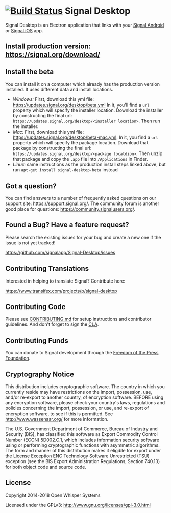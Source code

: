 [![Build Status](https://travis-ci.org/signalapp/Signal-Desktop.svg?branch=master)](https://travis-ci.org/signalapp/Signal-Desktop)
Signal Desktop
==========================

Signal Desktop is an Electron application that links with your
[Signal Android](https://github.com/signalapp/Signal-Android)
or [Signal iOS](https://github.com/signalapp/Signal-iOS) app.

## Install production version: https://signal.org/download/

## Install the beta

You can install it on a computer which already has the production version installed. It uses different data and install locations.

* _Windows:_ First, download this yml file: https://updates.signal.org/desktop/beta.yml In it, you'll find a `url` property which will specify the installer location. Download the installer by constructing the final url: `https://updates.signal.org/desktop/<installer location>`. Then run the installer.
* _Mac:_ First, download this yml file: https://updates.signal.org/desktop/beta-mac.yml. In it, you find a `url` property which will specify the package location. Download that package by constructing the final url: `https://updates.signal.org/desktop/<package locatdion>`. Then unzip that package and copy the `.app` file into `/Applications` in Finder.
* _Linux:_ same instructions as the production install steps linked above, but run `apt-get install signal-desktop-beta` instead

## Got a question?

You can find answers to a number of frequently asked questions on our support site: https://support.signal.org/.
The community forum is another good place for questions: https://community.signalusers.org/.

## Found a Bug? Have a feature request?

Please search the existing issues for your bug and create a new one if the issue is not yet tracked!

https://github.com/signalapp/Signal-Desktop/issues

## Contributing Translations

Interested in helping to translate Signal? Contribute here:

https://www.transifex.com/projects/p/signal-desktop

## Contributing Code

Please see [CONTRIBUTING.md](https://github.com/signalapp/Signal-Desktop/blob/master/CONTRIBUTING.md)
for setup instructions and contributor guidelines. And don't forget to sign the
[CLA](https://signal.org/cla/).

## Contributing Funds

You can donate to Signal development through the [Freedom of the Press Foundation](https://freedom.press/crowdfunding/signal/).

## Cryptography Notice

This distribution includes cryptographic software. The country in which you currently reside may have restrictions on the import, possession, use, and/or re-export to another country, of encryption software.
BEFORE using any encryption software, please check your country's laws, regulations and policies concerning the import, possession, or use, and re-export of encryption software, to see if this is permitted.
See <http://www.wassenaar.org/> for more information.

The U.S. Government Department of Commerce, Bureau of Industry and Security (BIS), has classified this software as Export Commodity Control Number (ECCN) 5D002.C.1, which includes information security software using or performing cryptographic functions with asymmetric algorithms.
The form and manner of this distribution makes it eligible for export under the License Exception ENC Technology Software Unrestricted (TSU) exception (see the BIS Export Administration Regulations, Section 740.13) for both object code and source code.

## License

Copyright 2014-2018 Open Whisper Systems

Licensed under the GPLv3: http://www.gnu.org/licenses/gpl-3.0.html
